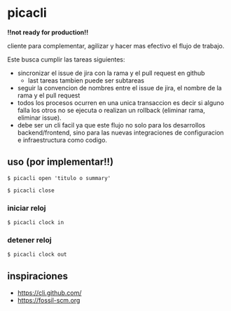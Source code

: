 # picacli

**!!not ready for production!!**

cliente para complementar, agilizar y hacer mas efectivo el flujo de trabajo.

Este busca cumplir las tareas siguientes:

 - sincronizar el issue de jira con la rama y el pull request en github
   - last tareas tambien puede ser subtareas
 - seguir la convencion de nombres entre el issue de jira, el nombre de la rama y el pull request
 - todos los procesos ocurren en una unica transaccion es decir si alguno falla
 los otros no se ejecuta o realizan un rollback (eliminar rama, eliminar issue).
 - debe ser un cli facil ya que este flujo no solo para los desarrollos backend/frontend,
 sino para las nuevas integraciones de configuracion e infraestructura como codigo.


## uso (por implementar!!)

~~~
$ picacli open 'titulo o summary'
~~~

~~~
$ picacli close
~~~

### iniciar reloj

~~~
$ picacli clock in
~~~

### detener reloj

~~~
$ picacli clock out
~~~


## inspiraciones

 - https://cli.github.com/
 - https://fossil-scm.org
